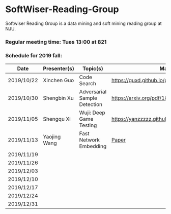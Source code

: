 # SoftWiser-Reading-Group
Softwiser Reading Group is a data mining and soft mining reading group at NJU.

### Regular meeting time: Tues 13:00 at 821

### Schedule for 2019 fall:
| Date | Presenter(s) | Topic(s) | Material |
| --- | --- | --- | --- |
| 2019/10/22 | Xinchen Guo | Code Search | https://guxd.github.io/papers/deepcs.pdf | 
| 2019/10/30 | Shengbin Xu | Adversarial Sample Detection | https://arxiv.org/pdf/1812.05793 |
| 2019/11/05 | Shengqu Xi | Wuji: Deep Game Testing | https://yanzzzzz.github.io/files/PID6139619.pdf |
| 2019/11/13 | Yaojing Wang | Fast Network Embedding | [Paper](https://github.com/Ghostcandywyj/SoftWiser-Reading-Group/raw/master/tmp/p399-chenA.pdf) |
| 2019/11/19 |  |  |  |
| 2019/11/26 |  |  |  |
| 2019/12/03 |  |  |  |
| 2019/12/10 |  |  |  |
| 2019/12/17 |  |  |  |
| 2019/12/24 |  |  |  |
| 2019/12/31 |  |  |  |
